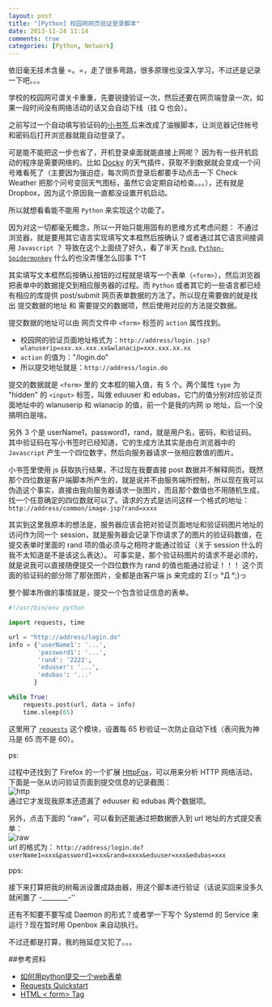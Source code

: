 ```yaml
---
layout: post
title: "[Python] 校园网网页验证登录脚本"
date: 2013-11-24 11:14
comments: true
categories: [Python, Network]
---
```


依旧毫无技术含量 =。=，走了很多弯路，很多原理也没深入学习，不过还是记录一下吧。。。   

学校的校园网可谓关卡重重，先要锐捷验证一次，然后还要在网页端登录一次，如果一段时间没有网络活动的话又会自动下线（挂 Q 也会）。   

之前写过一个自动填写验证码的[小书签][bookmarklet],后来改成了油猴脚本，让浏览器记住帐号和密码后打开浏览器就能自动登录了。   

可是能不能把这一步也省了，开机登录桌面就能直接上网呢？ 因为有一些开机启动的程序是需要网络的。比如 [Docky][docky] 的天气插件，获取不到数据就会变成一个问号难看死了（主要因为强迫症，每次网页登录后都要手动点击一下 Check Weather 把那个问号变回天气图标，虽然它会定期自动检查。。。），还有就是 Dropbox，因为这个原因我一直都没设置开机启动。   

所以就想看看能不能用 `Python` 来实现这个功能了。   

因为对这一切都毫无概念，所以一开始只能用固有的思维方式考虑问题： 不通过浏览器，就是要用其它语言实现填写文本框然后按确认？或者通过其它语言间接调用 `Javascript` ？ 导致在这个上面绕了好久，看了半天 [`Pyv8`][pyv8], [`Python-Spidermonkey`][spidermonkey] 什么的也没弄懂怎么回事 T\^T

其实填写文本框然后按确认按钮的过程就是填写一个表单（`<form>`），然后浏览器把表单中的数据提交到相应服务器的过程。而 `Python` 或者其它的一些语言都已经有相应的库提供 post/submit 网页表单数据的方法了。所以现在需要做的就是找出 提交数据的地址 和 需要提交的数据项，然后使用对应的方法提交数据。   

提交数据的地址可以由 网页文件中 `<form>` 标签的 `action` 属性找到。   

- 校园网的验证页面地址格式为：`http://address/login.jsp?wlanuserip=xxx.xx.xxx.xx&wlanacip=xxx.xxx.xx.xx`   
- `action` 的值为："/login.do"  
- 所以提交地址就是：`http://address/login.do`   

提交的数据就是 `<form>` 里的 文本框的输入值，有 5 个。两个属性 `type` 为 "hidden" 的 `<input>` 标签，叫做 eduuser 和 edubas，它门的值分别对应验证页面地址中的 wlanuserip 和 wlanacip 的值，前一个是我的内网 ip 地址，后一个没搞明白是啥。   

另外 3 个是 userName1，password1，rand，就是用户名，密码，和验证码。 其中验证码在写小书签时已经知道，它的生成方法其实是由在浏览器中的 `Javascript` 产生一个四位数字，然后向服务器请求一张相应数值的图片。   

小书签里使用 js 获取执行结果，不过现在我要直接 post 数据并不解释网页。既然那个四位数是客户端脚本所产生的，就是说并不由服务端所控制，所以现在我可以伪造这个事实，直接由我向服务器请求一张图片，而且那个数值也不用随机生成，找一个任意确定的四位数就可以了。请求的方式是访问这样一个格式的地址：`http://address/common/image.jsp?rand=xxxx`   

其实到这里我原本的想法是，服务器应该会把对验证页面地址和验证码图片地址的访问作为同一个 session，就是服务器会记录下你请求了的图片的验证码数值，在提交表单时里面的 rand 项的值必须与之相符才能通过验证（关于 session 什么的我不太知道是不是该这么表达）。 可事实是，那个验证码图片的请求不是必须的，就是说我可以直接随便提交一个四位数作为 rand 的值也能通过验证！！！ 这个页面的验证码的部分除了那张图片，全都是由客户端 js 来完成的 Σ(っ  °Д °;)っ   

整个脚本所做的事情就是，提交一个包含验证信息的表单。

```python autologin.py
#!/usr/bin/env python

import requests, time

url = "http://address/login.do"
info = {'userName1': '...',
        'password1': '...',
        'rand': '2222',
        'eduuser': '...',
        'edubas': '...'
       }

while True:
    requests.post(url, data = info)
    time.sleep(65)
```

这里用了 [`requests`][requests] 这个模块，设置每 65 秒验证一次防止自动下线（表问我为神马是 65 而不是 60）。   

ps:   

过程中还找到了 Firefox 的一个扩展 [HttpFox][httpfox]，可以用来分析 HTTP 网络活动，下面是一张从访问验证页面到提交信息的记录截图：   
![http]   
通过它才发现我原本还遗漏了 eduuser 和 edubas 两个数据项。   

另外，点击下面的 "raw"，可以看到还能通过把数据嵌入到 url 地址的方式提交表单：   
![raw]   
url 的格式为： `http://address/login.do?userName1=xxx&password1=xxx&rand=xxxx&eduuser=xxx&edubas=xxx`   

pps:   

接下来打算把我的树莓派设置成路由器，用这个脚本进行验证（话说买回来没多久就闲置了 -________-''   

还有不知要不要写成 Daemon 的形式？或者学一下写个 Systemd 的 Service 来运行？现在暂时用 Openbox 来自动执行。   

不过还都是打算，我的拖延症又犯了。。。   


##参考资料
- [如何用python提交一个web表单][how-to-use-python-submit-a-web-form]
- [Requests Quickstart][quickstart]
- [HTML < form> Tag][form_tag]



[bookmarklet]: /blog/2013/06/30/iframe-dom/
[docky]: http://www.go-docky.com/
[pyv8]: http://code.google.com/p/pyv8/
[spidermonkey]: http://code.google.com/p/python-spidermonkey/
[requests]: http://docs.python-requests.org/en/latest/
[httpfox]:https://addons.mozilla.org/En-us/firefox/addon/httpfox/
[how-to-use-python-submit-a-web-form]:http://www.averainy.info/how-to-use-python-submit-a-web-form/
[quickstart]:http://docs.python-requests.org/en/latest/user/quickstart/
[form_tag]: http://www.w3schools.com/tags/tag_form.asp

[http]: https://dl.dropboxusercontent.com/s/47sr6ye8bu1vuxs/http.png?dl=1&token_hash=AAHk_E3lc7x88hOB6t0fMSLdXRf7z5otjfQN-rbNTDahIw
[raw]: https://dl.dropboxusercontent.com/s/uuhxpexkwq5bf3f/raw.png?dl=1&token_hash=AAHdusJ29VHNtLIInwRFziMi6vuNlFwEkM6efKlGepcUew
